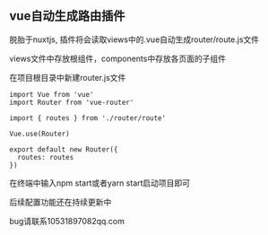 ## vue自动生成路由插件

脱胎于nuxtjs, 插件将会读取views中的.vue自动生成router/route.js文件

views文件中存放根组件，components中存放各页面的子组件

在项目根目录中新建router.js文件

```
import Vue from 'vue'
import Router from 'vue-router'

import { routes } from './router/route'

Vue.use(Router)

export default new Router({
  routes: routes
})
```

在终端中输入npm start或者yarn start启动项目即可

后续配置功能还在持续更新中

bug请联系10531897082qq.com
